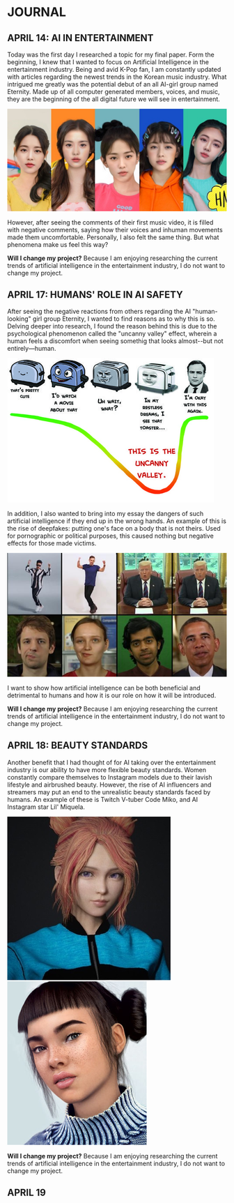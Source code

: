 # JOURNAL

## APRIL 14: AI IN ENTERTAINMENT

Today was the first day I researched a topic for my final paper. Form the beginning, I knew that I wanted to focus on Artificial Intelligence in the entertainment industry. Being and avid K-Pop fan, I am constantly updated with articles regarding the newest trends in the Korean music industry. What intrigued me greatly was the potential debut of an all AI-girl group named Eternity. Made up of all computer generated members, voices, and music, they are the beginning of the all digital future we will see in entertainment.

![](images/eternitykpop.jpeg)

However, after seeing the comments of their first music video, it is filled with negative comments, saying how their voices and inhuman movements made them uncomfortable. Personally, I also felt the same thing. But what phenomena make us feel this way?

**Will I change my project?** Because I am enjoying researching the current trends of artificial intelligence in the entertainment industry, I do not want to change my project.

## APRIL 17: HUMANS' ROLE IN AI SAFETY

After seeing the negative reactions from others regarding the AI "human-looking" girl group Eternity, I wanted to find reasons as to why this is so. Delving deeper into research, I found the reason behind this is due to the psychological phenomenon called the "uncanny valley" effect, wherein a human feels a discomfort when seeing somethig that looks almost--but not entirely––human.

![](images/uncannyvalley.jpg)

In addition, I also wanted to bring into my essay the dangers of such artificial intelligence if they end up in the wrong hands. An example of this is the rise of deepfakes: putting one's face on a body that is not theirs. Used for pornographic or political purposes, this caused nothing but negative effects for those made victims.

![](images/deepfake.jpg)

I want to show how artificial intelligence can be both beneficial and detrimental to humans and how it is our role on how it will be introduced.

**Will I change my project?** Because I am enjoying researching the current trends of artificial intelligence in the entertainment industry, I do not want to change my project.

## APRIL 18: BEAUTY STANDARDS

Another benefit that I had thought of for AI taking over the entertainment industry is our ability to have more flexible beauty standards. Women constantly compare themselves to Instagram models due to their lavish lifestyle and airbrushed beauty. However, the rise of AI influencers and streamers may put an end to the unrealistic beauty standards faced by humans. An example of these is Twitch V-tuber Code Miko, and AI Instagram star Lil' Miquela.

![](images/codemiko.jpg)
![](images/lilmiquela.jpg)

**Will I change my project?** Because I am enjoying researching the current trends of artificial intelligence in the entertainment industry, I do not want to change my project.

## APRIL 19
